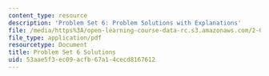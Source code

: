 ```yaml
---
content_type: resource
description: 'Problem Set 6: Problem Solutions with Explanations'
file: /media/https%3A/open-learning-course-data-rc.s3.amazonaws.com/2-003sc-engineering-dynamics-fall-2011/53aae5f3ec09acfb67a14cecd8167612_MIT2_003SCF11_pset6_sol.pdf
file_type: application/pdf
resourcetype: Document
title: Problem Set 6 Solutions
uid: 53aae5f3-ec09-acfb-67a1-4cecd8167612
---
```

